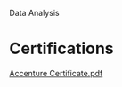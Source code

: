 Data Analysis
# Certifications


[Accenture Certificate.pdf](https://github.com/user-attachments/files/17919882/Accenture.Certificate.pdf)
